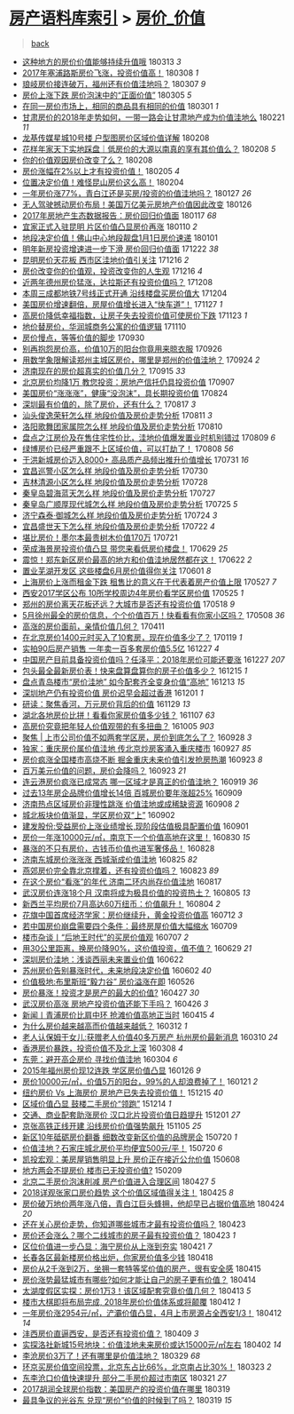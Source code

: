 [房产语料库索引](../../README.md)  > [房价_价值](房价_价值.md)
====
> [back](../README.md)

- [这种地方的房价价值能够持续升值哦](http://jkwz.applinzi.com/ittc/7080046187271160839.html#%E8%BF%99%E7%A7%8D%E5%9C%B0%E6%96%B9%E7%9A%84%E6%88%BF%E4%BB%B7%E4%BB%B7%E5%80%BC%E8%83%BD%E5%A4%9F%E6%8C%81%E7%BB%AD%E5%8D%87%E5%80%BC%E5%93%A6) 180313 *3* 
- [2017年塞浦路斯房价飞涨，投资价值高！](http://jkwz.applinzi.com/ittc/7078054287588721680.html#2017%E5%B9%B4%E5%A1%9E%E6%B5%A6%E8%B7%AF%E6%96%AF%E6%88%BF%E4%BB%B7%E9%A3%9E%E6%B6%A8%EF%BC%8C%E6%8A%95%E8%B5%84%E4%BB%B7%E5%80%BC%E9%AB%98%EF%BC%81) 180308 *1* 
- [琅岐房价接连破万，福州还有价值洼地吗？](http://jkwz.applinzi.com/ittc/7077746211593651216.html#%E7%90%85%E5%B2%90%E6%88%BF%E4%BB%B7%E6%8E%A5%E8%BF%9E%E7%A0%B4%E4%B8%87%EF%BC%8C%E7%A6%8F%E5%B7%9E%E8%BF%98%E6%9C%89%E4%BB%B7%E5%80%BC%E6%B4%BC%E5%9C%B0%E5%90%97%EF%BC%9F) 180307 *9* 
- [房价上涨下跌  房价泡沫中的“正面价值”](http://jkwz.applinzi.com/ittc/7076935784546698257.html#%E6%88%BF%E4%BB%B7%E4%B8%8A%E6%B6%A8%E4%B8%8B%E8%B7%8C++%E6%88%BF%E4%BB%B7%E6%B3%A1%E6%B2%AB%E4%B8%AD%E7%9A%84%E2%80%9C%E6%AD%A3%E9%9D%A2%E4%BB%B7%E5%80%BC%E2%80%9D) 180305 *5* 
- [在同一房价市场上，相同的商品具有相同的价值](http://jkwz.applinzi.com/ittc/7075540560134013959.html#%E5%9C%A8%E5%90%8C%E4%B8%80%E6%88%BF%E4%BB%B7%E5%B8%82%E5%9C%BA%E4%B8%8A%EF%BC%8C%E7%9B%B8%E5%90%8C%E7%9A%84%E5%95%86%E5%93%81%E5%85%B7%E6%9C%89%E7%9B%B8%E5%90%8C%E7%9A%84%E4%BB%B7%E5%80%BC) 180301 *1* 
- [甘肃房价的2018年走势如何，一带一路会让甘肃地产成为价值洼地么](http://jkwz.applinzi.com/ittc/7072644578673165319.html#%E7%94%98%E8%82%83%E6%88%BF%E4%BB%B7%E7%9A%842018%E5%B9%B4%E8%B5%B0%E5%8A%BF%E5%A6%82%E4%BD%95%EF%BC%8C%E4%B8%80%E5%B8%A6%E4%B8%80%E8%B7%AF%E4%BC%9A%E8%AE%A9%E7%94%98%E8%82%83%E5%9C%B0%E4%BA%A7%E6%88%90%E4%B8%BA%E4%BB%B7%E5%80%BC%E6%B4%BC%E5%9C%B0%E4%B9%88) 180221 *11* 
- [龙基传媒星城10号楼 户型图房价区域价值详解](http://jkwz.applinzi.com/ittc/7067660640431113232.html#%E9%BE%99%E5%9F%BA%E4%BC%A0%E5%AA%92%E6%98%9F%E5%9F%8E10%E5%8F%B7%E6%A5%BC+%E6%88%B7%E5%9E%8B%E5%9B%BE%E6%88%BF%E4%BB%B7%E5%8C%BA%E5%9F%9F%E4%BB%B7%E5%80%BC%E8%AF%A6%E8%A7%A3) 180208  
- [花样年家天下实地踩盘｜低房价的大源以南真的享有其价值么？](http://jkwz.applinzi.com/ittc/7067647136164742151.html#%E8%8A%B1%E6%A0%B7%E5%B9%B4%E5%AE%B6%E5%A4%A9%E4%B8%8B%E5%AE%9E%E5%9C%B0%E8%B8%A9%E7%9B%98%EF%BD%9C%E4%BD%8E%E6%88%BF%E4%BB%B7%E7%9A%84%E5%A4%A7%E6%BA%90%E4%BB%A5%E5%8D%97%E7%9C%9F%E7%9A%84%E4%BA%AB%E6%9C%89%E5%85%B6%E4%BB%B7%E5%80%BC%E4%B9%88%EF%BC%9F) 180208 *5* 
- [你的价值观因房价改变了么？](http://jkwz.applinzi.com/ittc/7067633882537395207.html#%E4%BD%A0%E7%9A%84%E4%BB%B7%E5%80%BC%E8%A7%82%E5%9B%A0%E6%88%BF%E4%BB%B7%E6%94%B9%E5%8F%98%E4%BA%86%E4%B9%88%EF%BC%9F) 180208  
- [房价涨幅在2%以上才有投资价值！](http://jkwz.applinzi.com/ittc/7066553819922433041.html#%E6%88%BF%E4%BB%B7%E6%B6%A8%E5%B9%85%E5%9C%A82%25%E4%BB%A5%E4%B8%8A%E6%89%8D%E6%9C%89%E6%8A%95%E8%B5%84%E4%BB%B7%E5%80%BC%EF%BC%81) 180205 *4* 
- [位置决定价值！难怪昆山房价这么高！](http://jkwz.applinzi.com/ittc/7066380104605631495.html#%E4%BD%8D%E7%BD%AE%E5%86%B3%E5%AE%9A%E4%BB%B7%E5%80%BC%EF%BC%81%E9%9A%BE%E6%80%AA%E6%98%86%E5%B1%B1%E6%88%BF%E4%BB%B7%E8%BF%99%E4%B9%88%E9%AB%98%EF%BC%81) 180204  
- [一年房价涨77%，青白江还是买房/投资的价值洼地吗？](http://jkwz.applinzi.com/ittc/7063224347152352273.html#%E4%B8%80%E5%B9%B4%E6%88%BF%E4%BB%B7%E6%B6%A877%25%EF%BC%8C%E9%9D%92%E7%99%BD%E6%B1%9F%E8%BF%98%E6%98%AF%E4%B9%B0%E6%88%BF%2F%E6%8A%95%E8%B5%84%E7%9A%84%E4%BB%B7%E5%80%BC%E6%B4%BC%E5%9C%B0%E5%90%97%EF%BC%9F) 180127 *26* 
- [无人驾驶撼动房价布局！美国万亿美元房地产价值因此改变](http://jkwz.applinzi.com/ittc/7062793414335005712.html#%E6%97%A0%E4%BA%BA%E9%A9%BE%E9%A9%B6%E6%92%BC%E5%8A%A8%E6%88%BF%E4%BB%B7%E5%B8%83%E5%B1%80%EF%BC%81%E7%BE%8E%E5%9B%BD%E4%B8%87%E4%BA%BF%E7%BE%8E%E5%85%83%E6%88%BF%E5%9C%B0%E4%BA%A7%E4%BB%B7%E5%80%BC%E5%9B%A0%E6%AD%A4%E6%94%B9%E5%8F%98) 180126  
- [2017年房地产生态数据报告：房价回归价值面](http://jkwz.applinzi.com/ittc/7059691403540431882.html#2017%E5%B9%B4%E6%88%BF%E5%9C%B0%E4%BA%A7%E7%94%9F%E6%80%81%E6%95%B0%E6%8D%AE%E6%8A%A5%E5%91%8A%EF%BC%9A%E6%88%BF%E4%BB%B7%E5%9B%9E%E5%BD%92%E4%BB%B7%E5%80%BC%E9%9D%A2) 180117 *68* 
- [宜家正式入驻昆明 片区价值凸显房价再涨](http://jkwz.applinzi.com/ittc/7056910699563844624.html#%E5%AE%9C%E5%AE%B6%E6%AD%A3%E5%BC%8F%E5%85%A5%E9%A9%BB%E6%98%86%E6%98%8E+%E7%89%87%E5%8C%BA%E4%BB%B7%E5%80%BC%E5%87%B8%E6%98%BE%E6%88%BF%E4%BB%B7%E5%86%8D%E6%B6%A8) 180110 *2* 
- [地段决定价值！佛山中心地段靓盘1月1日房价速递](http://jkwz.applinzi.com/ittc/7053527913482159110.html#%E5%9C%B0%E6%AE%B5%E5%86%B3%E5%AE%9A%E4%BB%B7%E5%80%BC%EF%BC%81%E4%BD%9B%E5%B1%B1%E4%B8%AD%E5%BF%83%E5%9C%B0%E6%AE%B5%E9%9D%93%E7%9B%981%E6%9C%881%E6%97%A5%E6%88%BF%E4%BB%B7%E9%80%9F%E9%80%92) 180101  
- [明年新房投资增速进一步下滑 房价回归价值面](http://jkwz.applinzi.com/ittc/7050009869690602512.html#%E6%98%8E%E5%B9%B4%E6%96%B0%E6%88%BF%E6%8A%95%E8%B5%84%E5%A2%9E%E9%80%9F%E8%BF%9B%E4%B8%80%E6%AD%A5%E4%B8%8B%E6%BB%91+%E6%88%BF%E4%BB%B7%E5%9B%9E%E5%BD%92%E4%BB%B7%E5%80%BC%E9%9D%A2) 171222 *38* 
- [昆明房价天花板 西市区洼地价值引关注](http://jkwz.applinzi.com/ittc/7047784643560997905.html#%E6%98%86%E6%98%8E%E6%88%BF%E4%BB%B7%E5%A4%A9%E8%8A%B1%E6%9D%BF+%E8%A5%BF%E5%B8%82%E5%8C%BA%E6%B4%BC%E5%9C%B0%E4%BB%B7%E5%80%BC%E5%BC%95%E5%85%B3%E6%B3%A8) 171216 *2* 
- [房价改变你的价值观，投资改变你的人生观](http://jkwz.applinzi.com/ittc/7047705768281768977.html#%E6%88%BF%E4%BB%B7%E6%94%B9%E5%8F%98%E4%BD%A0%E7%9A%84%E4%BB%B7%E5%80%BC%E8%A7%82%EF%BC%8C%E6%8A%95%E8%B5%84%E6%94%B9%E5%8F%98%E4%BD%A0%E7%9A%84%E4%BA%BA%E7%94%9F%E8%A7%82) 171216 *4* 
- [近两年德州房价猛涨，达拉斯还有投资价值吗？](http://jkwz.applinzi.com/ittc/7044616551892780049.html#%E8%BF%91%E4%B8%A4%E5%B9%B4%E5%BE%B7%E5%B7%9E%E6%88%BF%E4%BB%B7%E7%8C%9B%E6%B6%A8%EF%BC%8C%E8%BE%BE%E6%8B%89%E6%96%AF%E8%BF%98%E6%9C%89%E6%8A%95%E8%B5%84%E4%BB%B7%E5%80%BC%E5%90%97%EF%BC%9F) 171208  
- [本周三成都地铁7号线正式开通   沿线楼盘买房价值大](http://jkwz.applinzi.com/ittc/7043172254370759697.html#%E6%9C%AC%E5%91%A8%E4%B8%89%E6%88%90%E9%83%BD%E5%9C%B0%E9%93%817%E5%8F%B7%E7%BA%BF%E6%AD%A3%E5%BC%8F%E5%BC%80%E9%80%9A+++%E6%B2%BF%E7%BA%BF%E6%A5%BC%E7%9B%98%E4%B9%B0%E6%88%BF%E4%BB%B7%E5%80%BC%E5%A4%A7) 171204  
- [美国房价增速翻倍，房屋价值增长进入“快车道”！](http://jkwz.applinzi.com/ittc/7040642624006915088.html#%E7%BE%8E%E5%9B%BD%E6%88%BF%E4%BB%B7%E5%A2%9E%E9%80%9F%E7%BF%BB%E5%80%8D%EF%BC%8C%E6%88%BF%E5%B1%8B%E4%BB%B7%E5%80%BC%E5%A2%9E%E9%95%BF%E8%BF%9B%E5%85%A5%E2%80%9C%E5%BF%AB%E8%BD%A6%E9%81%93%E2%80%9D%EF%BC%81) 171127 *1* 
- [高房价降低幸福指数，让房子失去投资价值可使房价下跌](http://jkwz.applinzi.com/ittc/7039067395904259088.html#%E9%AB%98%E6%88%BF%E4%BB%B7%E9%99%8D%E4%BD%8E%E5%B9%B8%E7%A6%8F%E6%8C%87%E6%95%B0%EF%BC%8C%E8%AE%A9%E6%88%BF%E5%AD%90%E5%A4%B1%E5%8E%BB%E6%8A%95%E8%B5%84%E4%BB%B7%E5%80%BC%E5%8F%AF%E4%BD%BF%E6%88%BF%E4%BB%B7%E4%B8%8B%E8%B7%8C) 171123 *1* 
- [地价替房价，华润城商务公寓的价值逻辑](http://jkwz.applinzi.com/ittc/7034267481026331665.html#%E5%9C%B0%E4%BB%B7%E6%9B%BF%E6%88%BF%E4%BB%B7%EF%BC%8C%E5%8D%8E%E6%B6%A6%E5%9F%8E%E5%95%86%E5%8A%A1%E5%85%AC%E5%AF%93%E7%9A%84%E4%BB%B7%E5%80%BC%E9%80%BB%E8%BE%91) 171110  
- [房价慢点，等等价值的脚步](http://jkwz.applinzi.com/ittc/7019015672707941393.html#%E6%88%BF%E4%BB%B7%E6%85%A2%E7%82%B9%EF%BC%8C%E7%AD%89%E7%AD%89%E4%BB%B7%E5%80%BC%E7%9A%84%E8%84%9A%E6%AD%A5) 170930  
- [别再抱怨房价高，价值10万的阳台你竟用来晾衣服](http://jkwz.applinzi.com/ittc/7017550990415496208.html#%E5%88%AB%E5%86%8D%E6%8A%B1%E6%80%A8%E6%88%BF%E4%BB%B7%E9%AB%98%EF%BC%8C%E4%BB%B7%E5%80%BC10%E4%B8%87%E7%9A%84%E9%98%B3%E5%8F%B0%E4%BD%A0%E7%AB%9F%E7%94%A8%E6%9D%A5%E6%99%BE%E8%A1%A3%E6%9C%8D) 170926  
- [用数学象限解读郑州主城区房价，哪里是郑州的价值洼地？](http://jkwz.applinzi.com/ittc/7016936613853266961.html#%E7%94%A8%E6%95%B0%E5%AD%A6%E8%B1%A1%E9%99%90%E8%A7%A3%E8%AF%BB%E9%83%91%E5%B7%9E%E4%B8%BB%E5%9F%8E%E5%8C%BA%E6%88%BF%E4%BB%B7%EF%BC%8C%E5%93%AA%E9%87%8C%E6%98%AF%E9%83%91%E5%B7%9E%E7%9A%84%E4%BB%B7%E5%80%BC%E6%B4%BC%E5%9C%B0%EF%BC%9F) 170924 *2* 
- [济南现在的房价超真实的价值几分？](http://jkwz.applinzi.com/ittc/7013285015394452496.html#%E6%B5%8E%E5%8D%97%E7%8E%B0%E5%9C%A8%E7%9A%84%E6%88%BF%E4%BB%B7%E8%B6%85%E7%9C%9F%E5%AE%9E%E7%9A%84%E4%BB%B7%E5%80%BC%E5%87%A0%E5%88%86%EF%BC%9F) 170915 *33* 
- [北京房价均降1万 教您投资：房地产信托仍具投资价值](http://jkwz.applinzi.com/ittc/7010597686070477584.html#%E5%8C%97%E4%BA%AC%E6%88%BF%E4%BB%B7%E5%9D%87%E9%99%8D1%E4%B8%87+%E6%95%99%E6%82%A8%E6%8A%95%E8%B5%84%EF%BC%9A%E6%88%BF%E5%9C%B0%E4%BA%A7%E4%BF%A1%E6%89%98%E4%BB%8D%E5%85%B7%E6%8A%95%E8%B5%84%E4%BB%B7%E5%80%BC) 170907  
- [美国房价“涨涨涨”，健康“没泡沫”，具长期投资价值](http://jkwz.applinzi.com/ittc/7005328218134152208.html#%E7%BE%8E%E5%9B%BD%E6%88%BF%E4%BB%B7%E2%80%9C%E6%B6%A8%E6%B6%A8%E6%B6%A8%E2%80%9D%EF%BC%8C%E5%81%A5%E5%BA%B7%E2%80%9C%E6%B2%A1%E6%B3%A1%E6%B2%AB%E2%80%9D%EF%BC%8C%E5%85%B7%E9%95%BF%E6%9C%9F%E6%8A%95%E8%B5%84%E4%BB%B7%E5%80%BC) 170824  
- [深圳最有价值的，除了房价，还有什么？](http://jkwz.applinzi.com/ittc/7002721969857102864.html#%E6%B7%B1%E5%9C%B3%E6%9C%80%E6%9C%89%E4%BB%B7%E5%80%BC%E7%9A%84%EF%BC%8C%E9%99%A4%E4%BA%86%E6%88%BF%E4%BB%B7%EF%BC%8C%E8%BF%98%E6%9C%89%E4%BB%80%E4%B9%88%EF%BC%9F) 170817 *3* 
- [汕头俊逸荣轩怎么样 地段价值及房价走势分析](http://jkwz.applinzi.com/ittc/7000468385413202961.html#%E6%B1%95%E5%A4%B4%E4%BF%8A%E9%80%B8%E8%8D%A3%E8%BD%A9%E6%80%8E%E4%B9%88%E6%A0%B7+%E5%9C%B0%E6%AE%B5%E4%BB%B7%E5%80%BC%E5%8F%8A%E6%88%BF%E4%BB%B7%E8%B5%B0%E5%8A%BF%E5%88%86%E6%9E%90) 170811 *3* 
- [洛阳歌舞团家属院怎么样 地段价值及房价走势分析](http://jkwz.applinzi.com/ittc/7000106457016828944.html#%E6%B4%9B%E9%98%B3%E6%AD%8C%E8%88%9E%E5%9B%A2%E5%AE%B6%E5%B1%9E%E9%99%A2%E6%80%8E%E4%B9%88%E6%A0%B7+%E5%9C%B0%E6%AE%B5%E4%BB%B7%E5%80%BC%E5%8F%8A%E6%88%BF%E4%BB%B7%E8%B5%B0%E5%8A%BF%E5%88%86%E6%9E%90) 170810  
- [盘点之江房价及在售住宅性价比，洼地价值爆发置业时机别错过](http://jkwz.applinzi.com/ittc/6999485826659255312.html#%E7%9B%98%E7%82%B9%E4%B9%8B%E6%B1%9F%E6%88%BF%E4%BB%B7%E5%8F%8A%E5%9C%A8%E5%94%AE%E4%BD%8F%E5%AE%85%E6%80%A7%E4%BB%B7%E6%AF%94%EF%BC%8C%E6%B4%BC%E5%9C%B0%E4%BB%B7%E5%80%BC%E7%88%86%E5%8F%91%E7%BD%AE%E4%B8%9A%E6%97%B6%E6%9C%BA%E5%88%AB%E9%94%99%E8%BF%87) 170809 *6* 
- [绿博房价已经严重跟不上区域价值，可以打劫了！](http://jkwz.applinzi.com/ittc/6999415496527840273.html#%E7%BB%BF%E5%8D%9A%E6%88%BF%E4%BB%B7%E5%B7%B2%E7%BB%8F%E4%B8%A5%E9%87%8D%E8%B7%9F%E4%B8%8D%E4%B8%8A%E5%8C%BA%E5%9F%9F%E4%BB%B7%E5%80%BC%EF%BC%8C%E5%8F%AF%E4%BB%A5%E6%89%93%E5%8A%AB%E4%BA%86%EF%BC%81) 170808 *56* 
- [于洪新城房价迈入8000+ 高品质产品频出推升价值增长](http://jkwz.applinzi.com/ittc/6996386541424083985.html#%E4%BA%8E%E6%B4%AA%E6%96%B0%E5%9F%8E%E6%88%BF%E4%BB%B7%E8%BF%88%E5%85%A58000%2B+%E9%AB%98%E5%93%81%E8%B4%A8%E4%BA%A7%E5%93%81%E9%A2%91%E5%87%BA%E6%8E%A8%E5%8D%87%E4%BB%B7%E5%80%BC%E5%A2%9E%E9%95%BF) 170731 *16* 
- [宜昌巡警小区怎么样 地段价值及房价走势分析](http://jkwz.applinzi.com/ittc/6996044443478918160.html#%E5%AE%9C%E6%98%8C%E5%B7%A1%E8%AD%A6%E5%B0%8F%E5%8C%BA%E6%80%8E%E4%B9%88%E6%A0%B7+%E5%9C%B0%E6%AE%B5%E4%BB%B7%E5%80%BC%E5%8F%8A%E6%88%BF%E4%BB%B7%E8%B5%B0%E5%8A%BF%E5%88%86%E6%9E%90) 170730  
- [吉林清源小区怎么样 地段价值及房价走势分析](http://jkwz.applinzi.com/ittc/6995347142083085329.html#%E5%90%89%E6%9E%97%E6%B8%85%E6%BA%90%E5%B0%8F%E5%8C%BA%E6%80%8E%E4%B9%88%E6%A0%B7+%E5%9C%B0%E6%AE%B5%E4%BB%B7%E5%80%BC%E5%8F%8A%E6%88%BF%E4%BB%B7%E8%B5%B0%E5%8A%BF%E5%88%86%E6%9E%90) 170728  
- [秦皇岛碧海蓝天怎么样 地段价值及房价走势分析](http://jkwz.applinzi.com/ittc/6994941276175467536.html#%E7%A7%A6%E7%9A%87%E5%B2%9B%E7%A2%A7%E6%B5%B7%E8%93%9D%E5%A4%A9%E6%80%8E%E4%B9%88%E6%A0%B7+%E5%9C%B0%E6%AE%B5%E4%BB%B7%E5%80%BC%E5%8F%8A%E6%88%BF%E4%BB%B7%E8%B5%B0%E5%8A%BF%E5%88%86%E6%9E%90) 170727  
- [秦皇岛广顺厚现代城怎么样 地段价值及房价走势分析](http://jkwz.applinzi.com/ittc/6994181592703304721.html#%E7%A7%A6%E7%9A%87%E5%B2%9B%E5%B9%BF%E9%A1%BA%E5%8E%9A%E7%8E%B0%E4%BB%A3%E5%9F%8E%E6%80%8E%E4%B9%88%E6%A0%B7+%E5%9C%B0%E6%AE%B5%E4%BB%B7%E5%80%BC%E5%8F%8A%E6%88%BF%E4%BB%B7%E8%B5%B0%E5%8A%BF%E5%88%86%E6%9E%90) 170725 *5* 
- [济宁森泰·御城怎么样 地段价值及房价走势分析](http://jkwz.applinzi.com/ittc/6993871573730460689.html#%E6%B5%8E%E5%AE%81%E6%A3%AE%E6%B3%B0%C2%B7%E5%BE%A1%E5%9F%8E%E6%80%8E%E4%B9%88%E6%A0%B7+%E5%9C%B0%E6%AE%B5%E4%BB%B7%E5%80%BC%E5%8F%8A%E6%88%BF%E4%BB%B7%E8%B5%B0%E5%8A%BF%E5%88%86%E6%9E%90) 170724 *3* 
- [宜昌盛世天下怎么样 地段价值及房价走势分析](http://jkwz.applinzi.com/ittc/6993071309855392784.html#%E5%AE%9C%E6%98%8C%E7%9B%9B%E4%B8%96%E5%A4%A9%E4%B8%8B%E6%80%8E%E4%B9%88%E6%A0%B7+%E5%9C%B0%E6%AE%B5%E4%BB%B7%E5%80%BC%E5%8F%8A%E6%88%BF%E4%BB%B7%E8%B5%B0%E5%8A%BF%E5%88%86%E6%9E%90) 170722 *4* 
- [堪比房价！墨尔本最贵树木价值170万](http://jkwz.applinzi.com/ittc/6992782282501653521.html#%E5%A0%AA%E6%AF%94%E6%88%BF%E4%BB%B7%EF%BC%81%E5%A2%A8%E5%B0%94%E6%9C%AC%E6%9C%80%E8%B4%B5%E6%A0%91%E6%9C%A8%E4%BB%B7%E5%80%BC170%E4%B8%87) 170721  
- [荣成海景房投资价值凸显 带您来看低房价楼盘！](http://jkwz.applinzi.com/ittc/6984584617771140100.html#%E8%8D%A3%E6%88%90%E6%B5%B7%E6%99%AF%E6%88%BF%E6%8A%95%E8%B5%84%E4%BB%B7%E5%80%BC%E5%87%B8%E6%98%BE+%E5%B8%A6%E6%82%A8%E6%9D%A5%E7%9C%8B%E4%BD%8E%E6%88%BF%E4%BB%B7%E6%A5%BC%E7%9B%98%EF%BC%81) 170629 *25* 
- [震惊！郑东新区房价最高的地方和价值洼地居然都在这！](http://jkwz.applinzi.com/ittc/6981796322225947653.html#%E9%9C%87%E6%83%8A%EF%BC%81%E9%83%91%E4%B8%9C%E6%96%B0%E5%8C%BA%E6%88%BF%E4%BB%B7%E6%9C%80%E9%AB%98%E7%9A%84%E5%9C%B0%E6%96%B9%E5%92%8C%E4%BB%B7%E5%80%BC%E6%B4%BC%E5%9C%B0%E5%B1%85%E7%84%B6%E9%83%BD%E5%9C%A8%E8%BF%99%EF%BC%81) 170622 *2* 
- [置业芜湖开发区 这些楼盘6月房价值得你关注](http://jkwz.applinzi.com/ittc/6974220454876152837.html#%E7%BD%AE%E4%B8%9A%E8%8A%9C%E6%B9%96%E5%BC%80%E5%8F%91%E5%8C%BA+%E8%BF%99%E4%BA%9B%E6%A5%BC%E7%9B%986%E6%9C%88%E6%88%BF%E4%BB%B7%E5%80%BC%E5%BE%97%E4%BD%A0%E5%85%B3%E6%B3%A8) 170601 *8* 
- [上海房价上涨而租金下跌 租售比的意义在于代表着房产价值上限](http://jkwz.applinzi.com/ittc/6972402052712907780.html#%E4%B8%8A%E6%B5%B7%E6%88%BF%E4%BB%B7%E4%B8%8A%E6%B6%A8%E8%80%8C%E7%A7%9F%E9%87%91%E4%B8%8B%E8%B7%8C+%E7%A7%9F%E5%94%AE%E6%AF%94%E7%9A%84%E6%84%8F%E4%B9%89%E5%9C%A8%E4%BA%8E%E4%BB%A3%E8%A1%A8%E7%9D%80%E6%88%BF%E4%BA%A7%E4%BB%B7%E5%80%BC%E4%B8%8A%E9%99%90) 170527 *7* 
- [西安2017学区公布 10所学校周边4年房价看学区房价值](http://jkwz.applinzi.com/ittc/6971527466119070724.html#%E8%A5%BF%E5%AE%892017%E5%AD%A6%E5%8C%BA%E5%85%AC%E5%B8%83+10%E6%89%80%E5%AD%A6%E6%A0%A1%E5%91%A8%E8%BE%B94%E5%B9%B4%E6%88%BF%E4%BB%B7%E7%9C%8B%E5%AD%A6%E5%8C%BA%E6%88%BF%E4%BB%B7%E5%80%BC) 170525 *1* 
- [郑州的房价离天花板还远？大城市是否还有投资价值](http://jkwz.applinzi.com/ittc/6968950993214505989.html#%E9%83%91%E5%B7%9E%E7%9A%84%E6%88%BF%E4%BB%B7%E7%A6%BB%E5%A4%A9%E8%8A%B1%E6%9D%BF%E8%BF%98%E8%BF%9C%EF%BC%9F%E5%A4%A7%E5%9F%8E%E5%B8%82%E6%98%AF%E5%90%A6%E8%BF%98%E6%9C%89%E6%8A%95%E8%B5%84%E4%BB%B7%E5%80%BC) 170518 *9* 
- [5月徐州最全的房价信息，个个价值百万！快看看有你家小区吗？](http://jkwz.applinzi.com/ittc/6965352910379549701.html#5%E6%9C%88%E5%BE%90%E5%B7%9E%E6%9C%80%E5%85%A8%E7%9A%84%E6%88%BF%E4%BB%B7%E4%BF%A1%E6%81%AF%EF%BC%8C%E4%B8%AA%E4%B8%AA%E4%BB%B7%E5%80%BC%E7%99%BE%E4%B8%87%EF%BC%81%E5%BF%AB%E7%9C%8B%E7%9C%8B%E6%9C%89%E4%BD%A0%E5%AE%B6%E5%B0%8F%E5%8C%BA%E5%90%97%EF%BC%9F) 170508 *36* 
- [高涨的房价面前，亲情价值几何？](http://jkwz.applinzi.com/ittc/6955371096311333893.html#%E9%AB%98%E6%B6%A8%E7%9A%84%E6%88%BF%E4%BB%B7%E9%9D%A2%E5%89%8D%EF%BC%8C%E4%BA%B2%E6%83%85%E4%BB%B7%E5%80%BC%E5%87%A0%E4%BD%95%EF%BC%9F) 170411  
- [在北京房价1400元时买入了10套房，现在价值多少了？](http://jkwz.applinzi.com/ittc/6924838844020294661.html#%E5%9C%A8%E5%8C%97%E4%BA%AC%E6%88%BF%E4%BB%B71400%E5%85%83%E6%97%B6%E4%B9%B0%E5%85%A5%E4%BA%8610%E5%A5%97%E6%88%BF%EF%BC%8C%E7%8E%B0%E5%9C%A8%E4%BB%B7%E5%80%BC%E5%A4%9A%E5%B0%91%E4%BA%86%EF%BC%9F) 170119 *1* 
- [实拍90后房产销售 一年卖一百多套房价值5.5亿](http://jkwz.applinzi.com/ittc/6916360428648399876.html#%E5%AE%9E%E6%8B%8D90%E5%90%8E%E6%88%BF%E4%BA%A7%E9%94%80%E5%94%AE+%E4%B8%80%E5%B9%B4%E5%8D%96%E4%B8%80%E7%99%BE%E5%A4%9A%E5%A5%97%E6%88%BF%E4%BB%B7%E5%80%BC5.5%E4%BA%BF) 161227 *4* 
- [中国房产目前具备投资价值吗？任泽平：2018年房价可能还要涨](http://jkwz.applinzi.com/ittc/6916344153134072836.html#%E4%B8%AD%E5%9B%BD%E6%88%BF%E4%BA%A7%E7%9B%AE%E5%89%8D%E5%85%B7%E5%A4%87%E6%8A%95%E8%B5%84%E4%BB%B7%E5%80%BC%E5%90%97%EF%BC%9F%E4%BB%BB%E6%B3%BD%E5%B9%B3%EF%BC%9A2018%E5%B9%B4%E6%88%BF%E4%BB%B7%E5%8F%AF%E8%83%BD%E8%BF%98%E8%A6%81%E6%B6%A8) 161227 *207* 
- [包头最全最新房价表！快来盘算盘算你的房子价值多少？](http://jkwz.applinzi.com/ittc/6911872094777639940.html#%E5%8C%85%E5%A4%B4%E6%9C%80%E5%85%A8%E6%9C%80%E6%96%B0%E6%88%BF%E4%BB%B7%E8%A1%A8%EF%BC%81%E5%BF%AB%E6%9D%A5%E7%9B%98%E7%AE%97%E7%9B%98%E7%AE%97%E4%BD%A0%E7%9A%84%E6%88%BF%E5%AD%90%E4%BB%B7%E5%80%BC%E5%A4%9A%E5%B0%91%EF%BC%9F) 161215 *1* 
- [盘点青岛楼市“房价洼地” 如今配套齐全变身价值“高地”](http://jkwz.applinzi.com/ittc/6911013685870199813.html#%E7%9B%98%E7%82%B9%E9%9D%92%E5%B2%9B%E6%A5%BC%E5%B8%82%E2%80%9C%E6%88%BF%E4%BB%B7%E6%B4%BC%E5%9C%B0%E2%80%9D+%E5%A6%82%E4%BB%8A%E9%85%8D%E5%A5%97%E9%BD%90%E5%85%A8%E5%8F%98%E8%BA%AB%E4%BB%B7%E5%80%BC%E2%80%9C%E9%AB%98%E5%9C%B0%E2%80%9D) 161213 *15* 
- [深圳地产仍有投资价值 房价迟早会超过香港](http://jkwz.applinzi.com/ittc/6906608151884727301.html#%E6%B7%B1%E5%9C%B3%E5%9C%B0%E4%BA%A7%E4%BB%8D%E6%9C%89%E6%8A%95%E8%B5%84%E4%BB%B7%E5%80%BC+%E6%88%BF%E4%BB%B7%E8%BF%9F%E6%97%A9%E4%BC%9A%E8%B6%85%E8%BF%87%E9%A6%99%E6%B8%AF) 161201 *1* 
- [研读：聚焦香河，万元房价背后的价值](http://jkwz.applinzi.com/ittc/6905961873798595588.html#%E7%A0%94%E8%AF%BB%EF%BC%9A%E8%81%9A%E7%84%A6%E9%A6%99%E6%B2%B3%EF%BC%8C%E4%B8%87%E5%85%83%E6%88%BF%E4%BB%B7%E8%83%8C%E5%90%8E%E7%9A%84%E4%BB%B7%E5%80%BC) 161129 *13* 
- [湖北各地房价比拼！看看你家房价值多少钱？](http://jkwz.applinzi.com/ittc/6897775527204504581.html#%E6%B9%96%E5%8C%97%E5%90%84%E5%9C%B0%E6%88%BF%E4%BB%B7%E6%AF%94%E6%8B%BC%EF%BC%81%E7%9C%8B%E7%9C%8B%E4%BD%A0%E5%AE%B6%E6%88%BF%E4%BB%B7%E5%80%BC%E5%A4%9A%E5%B0%91%E9%92%B1%EF%BC%9F) 161107 *63* 
- [高房价究竟把年轻人价值观带的有多扭曲？](http://jkwz.applinzi.com/ittc/6885539298375369733.html#%E9%AB%98%E6%88%BF%E4%BB%B7%E7%A9%B6%E7%AB%9F%E6%8A%8A%E5%B9%B4%E8%BD%BB%E4%BA%BA%E4%BB%B7%E5%80%BC%E8%A7%82%E5%B8%A6%E7%9A%84%E6%9C%89%E5%A4%9A%E6%89%AD%E6%9B%B2%EF%BC%9F) 161005 *903* 
- [聚焦 | 上市公司价值不如两套学区房，房价到底怎么了？](http://jkwz.applinzi.com/ittc/6882968509809689605.html#%E8%81%9A%E7%84%A6+%7C+%E4%B8%8A%E5%B8%82%E5%85%AC%E5%8F%B8%E4%BB%B7%E5%80%BC%E4%B8%8D%E5%A6%82%E4%B8%A4%E5%A5%97%E5%AD%A6%E5%8C%BA%E6%88%BF%EF%BC%8C%E6%88%BF%E4%BB%B7%E5%88%B0%E5%BA%95%E6%80%8E%E4%B9%88%E4%BA%86%EF%BC%9F) 160928 *3* 
- [独家：重庆房价属价值洼地 传北京炒房客涌入重庆楼市](http://jkwz.applinzi.com/ittc/6882529186832450564.html#%E7%8B%AC%E5%AE%B6%EF%BC%9A%E9%87%8D%E5%BA%86%E6%88%BF%E4%BB%B7%E5%B1%9E%E4%BB%B7%E5%80%BC%E6%B4%BC%E5%9C%B0+%E4%BC%A0%E5%8C%97%E4%BA%AC%E7%82%92%E6%88%BF%E5%AE%A2%E6%B6%8C%E5%85%A5%E9%87%8D%E5%BA%86%E6%A5%BC%E5%B8%82) 160927 *85* 
- [房价疯涨全国楼市高烧不断 掘金重庆未来价值引发抢房热潮](http://jkwz.applinzi.com/ittc/6880909803387356165.html#%E6%88%BF%E4%BB%B7%E7%96%AF%E6%B6%A8%E5%85%A8%E5%9B%BD%E6%A5%BC%E5%B8%82%E9%AB%98%E7%83%A7%E4%B8%8D%E6%96%AD+%E6%8E%98%E9%87%91%E9%87%8D%E5%BA%86%E6%9C%AA%E6%9D%A5%E4%BB%B7%E5%80%BC%E5%BC%95%E5%8F%91%E6%8A%A2%E6%88%BF%E7%83%AD%E6%BD%AE) 160923 *8* 
- [百万美元价值的问题，房价会降吗？](http://jkwz.applinzi.com/ittc/6880884791594976260.html#%E7%99%BE%E4%B8%87%E7%BE%8E%E5%85%83%E4%BB%B7%E5%80%BC%E7%9A%84%E9%97%AE%E9%A2%98%EF%BC%8C%E6%88%BF%E4%BB%B7%E4%BC%9A%E9%99%8D%E5%90%97%EF%BC%9F) 160923 *21* 
- [连云港房价疯涨已成常态 哪一区域才是真正的价值洼地？](http://jkwz.applinzi.com/ittc/6879428535982228484.html#%E8%BF%9E%E4%BA%91%E6%B8%AF%E6%88%BF%E4%BB%B7%E7%96%AF%E6%B6%A8%E5%B7%B2%E6%88%90%E5%B8%B8%E6%80%81+%E5%93%AA%E4%B8%80%E5%8C%BA%E5%9F%9F%E6%89%8D%E6%98%AF%E7%9C%9F%E6%AD%A3%E7%9A%84%E4%BB%B7%E5%80%BC%E6%B4%BC%E5%9C%B0%EF%BC%9F) 160919 *36* 
- [过去13年房企品牌价值增长14倍 百城房价要年涨超25%](http://jkwz.applinzi.com/ittc/6875788382298440708.html#%E8%BF%87%E5%8E%BB13%E5%B9%B4%E6%88%BF%E4%BC%81%E5%93%81%E7%89%8C%E4%BB%B7%E5%80%BC%E5%A2%9E%E9%95%BF14%E5%80%8D+%E7%99%BE%E5%9F%8E%E6%88%BF%E4%BB%B7%E8%A6%81%E5%B9%B4%E6%B6%A8%E8%B6%8525%25) 160909  
- [济南热点区域房价非理性跳涨 价值洼地或成稀缺资源](http://jkwz.applinzi.com/ittc/6875518170852492292.html#%E6%B5%8E%E5%8D%97%E7%83%AD%E7%82%B9%E5%8C%BA%E5%9F%9F%E6%88%BF%E4%BB%B7%E9%9D%9E%E7%90%86%E6%80%A7%E8%B7%B3%E6%B6%A8+%E4%BB%B7%E5%80%BC%E6%B4%BC%E5%9C%B0%E6%88%96%E6%88%90%E7%A8%80%E7%BC%BA%E8%B5%84%E6%BA%90) 160908 *2* 
- [城北板块价值渐显，学区房价双“上”](http://jkwz.applinzi.com/ittc/6873222074579026949.html#%E5%9F%8E%E5%8C%97%E6%9D%BF%E5%9D%97%E4%BB%B7%E5%80%BC%E6%B8%90%E6%98%BE%EF%BC%8C%E5%AD%A6%E5%8C%BA%E6%88%BF%E4%BB%B7%E5%8F%8C%E2%80%9C%E4%B8%8A%E2%80%9D) 160902  
- [建发股份:受益房价上涨业绩增长,现阶段估值极具配置价值](http://jkwz.applinzi.com/ittc/6872948929204847620.html#%E5%BB%BA%E5%8F%91%E8%82%A1%E4%BB%BD%3A%E5%8F%97%E7%9B%8A%E6%88%BF%E4%BB%B7%E4%B8%8A%E6%B6%A8%E4%B8%9A%E7%BB%A9%E5%A2%9E%E9%95%BF%2C%E7%8E%B0%E9%98%B6%E6%AE%B5%E4%BC%B0%E5%80%BC%E6%9E%81%E5%85%B7%E9%85%8D%E7%BD%AE%E4%BB%B7%E5%80%BC) 160901  
- [房价一年涨10000元/㎡，南京下一个价值高地在这里！](http://jkwz.applinzi.com/ittc/6871934387087737861.html#%E6%88%BF%E4%BB%B7%E4%B8%80%E5%B9%B4%E6%B6%A810000%E5%85%83%2F%E3%8E%A1%EF%BC%8C%E5%8D%97%E4%BA%AC%E4%B8%8B%E4%B8%80%E4%B8%AA%E4%BB%B7%E5%80%BC%E9%AB%98%E5%9C%B0%E5%9C%A8%E8%BF%99%E9%87%8C%EF%BC%81) 160830 *15* 
- [暴涨的不只有房价，古钱币价值也进军奢侈品！](http://jkwz.applinzi.com/ittc/6871387299476145157.html#%E6%9A%B4%E6%B6%A8%E7%9A%84%E4%B8%8D%E5%8F%AA%E6%9C%89%E6%88%BF%E4%BB%B7%EF%BC%8C%E5%8F%A4%E9%92%B1%E5%B8%81%E4%BB%B7%E5%80%BC%E4%B9%9F%E8%BF%9B%E5%86%9B%E5%A5%A2%E4%BE%88%E5%93%81%EF%BC%81) 160828  
- [济南东城房价涨涨涨 西城渐成价值洼地](http://jkwz.applinzi.com/ittc/6870231394957132805.html#%E6%B5%8E%E5%8D%97%E4%B8%9C%E5%9F%8E%E6%88%BF%E4%BB%B7%E6%B6%A8%E6%B6%A8%E6%B6%A8+%E8%A5%BF%E5%9F%8E%E6%B8%90%E6%88%90%E4%BB%B7%E5%80%BC%E6%B4%BC%E5%9C%B0) 160825 *82* 
- [燕郊房价完全靠北京撑着，还有投资价值吗？](http://jkwz.applinzi.com/ittc/6869244641039352837.html#%E7%87%95%E9%83%8A%E6%88%BF%E4%BB%B7%E5%AE%8C%E5%85%A8%E9%9D%A0%E5%8C%97%E4%BA%AC%E6%92%91%E7%9D%80%EF%BC%8C%E8%BF%98%E6%9C%89%E6%8A%95%E8%B5%84%E4%BB%B7%E5%80%BC%E5%90%97%EF%BC%9F) 160823 *89* 
- [在这个房价“看涨”的年代 济南二环内尚存价值洼地](http://jkwz.applinzi.com/ittc/6867273551060665349.html#%E5%9C%A8%E8%BF%99%E4%B8%AA%E6%88%BF%E4%BB%B7%E2%80%9C%E7%9C%8B%E6%B6%A8%E2%80%9D%E7%9A%84%E5%B9%B4%E4%BB%A3+%E6%B5%8E%E5%8D%97%E4%BA%8C%E7%8E%AF%E5%86%85%E5%B0%9A%E5%AD%98%E4%BB%B7%E5%80%BC%E6%B4%BC%E5%9C%B0) 160817  
- [武汉房价连涨18个月 汉南将成为极具价值的投资热土？](http://jkwz.applinzi.com/ittc/6862872516439311364.html#%E6%AD%A6%E6%B1%89%E6%88%BF%E4%BB%B7%E8%BF%9E%E6%B6%A818%E4%B8%AA%E6%9C%88+%E6%B1%89%E5%8D%97%E5%B0%86%E6%88%90%E4%B8%BA%E6%9E%81%E5%85%B7%E4%BB%B7%E5%80%BC%E7%9A%84%E6%8A%95%E8%B5%84%E7%83%AD%E5%9C%9F%EF%BC%9F) 160805 *13* 
- [新西兰平均房价7月高达60万纽币：价值飙升！](http://jkwz.applinzi.com/ittc/6862549056588612613.html#%E6%96%B0%E8%A5%BF%E5%85%B0%E5%B9%B3%E5%9D%87%E6%88%BF%E4%BB%B77%E6%9C%88%E9%AB%98%E8%BE%BE60%E4%B8%87%E7%BA%BD%E5%B8%81%EF%BC%9A%E4%BB%B7%E5%80%BC%E9%A3%99%E5%8D%87%EF%BC%81) 160804 *2* 
- [花旗中国首席经济学家：房价继续升，黄金投资价值高](http://jkwz.applinzi.com/ittc/6853913830018778117.html#%E8%8A%B1%E6%97%97%E4%B8%AD%E5%9B%BD%E9%A6%96%E5%B8%AD%E7%BB%8F%E6%B5%8E%E5%AD%A6%E5%AE%B6%EF%BC%9A%E6%88%BF%E4%BB%B7%E7%BB%A7%E7%BB%AD%E5%8D%87%EF%BC%8C%E9%BB%84%E9%87%91%E6%8A%95%E8%B5%84%E4%BB%B7%E5%80%BC%E9%AB%98) 160712 *3* 
- [若中国房价崩盘需要四个条件：最终房屋价值大幅缩水](http://jkwz.applinzi.com/ittc/6852888682872439812.html#%E8%8B%A5%E4%B8%AD%E5%9B%BD%E6%88%BF%E4%BB%B7%E5%B4%A9%E7%9B%98%E9%9C%80%E8%A6%81%E5%9B%9B%E4%B8%AA%E6%9D%A1%E4%BB%B6%EF%BC%9A%E6%9C%80%E7%BB%88%E6%88%BF%E5%B1%8B%E4%BB%B7%E5%80%BC%E5%A4%A7%E5%B9%85%E7%BC%A9%E6%B0%B4) 160709  
- [楼市杂谈丨“后地王时代”的买房价值观](http://jkwz.applinzi.com/ittc/6852112776046314501.html#%E6%A5%BC%E5%B8%82%E6%9D%82%E8%B0%88%E4%B8%A8%E2%80%9C%E5%90%8E%E5%9C%B0%E7%8E%8B%E6%97%B6%E4%BB%A3%E2%80%9D%E7%9A%84%E4%B9%B0%E6%88%BF%E4%BB%B7%E5%80%BC%E8%A7%82) 160707 *2* 
- [用30公里距离，换房价降90%，这价值投资，值不值？](http://jkwz.applinzi.com/ittc/6849081656320984069.html#%E7%94%A830%E5%85%AC%E9%87%8C%E8%B7%9D%E7%A6%BB%EF%BC%8C%E6%8D%A2%E6%88%BF%E4%BB%B7%E9%99%8D90%25%EF%BC%8C%E8%BF%99%E4%BB%B7%E5%80%BC%E6%8A%95%E8%B5%84%EF%BC%8C%E5%80%BC%E4%B8%8D%E5%80%BC%EF%BC%9F) 160629 *21* 
- [深圳房价洼地：浅谈西丽未来置业价值](http://jkwz.applinzi.com/ittc/6846555897417171972.html#%E6%B7%B1%E5%9C%B3%E6%88%BF%E4%BB%B7%E6%B4%BC%E5%9C%B0%EF%BC%9A%E6%B5%85%E8%B0%88%E8%A5%BF%E4%B8%BD%E6%9C%AA%E6%9D%A5%E7%BD%AE%E4%B8%9A%E4%BB%B7%E5%80%BC) 160622  
- [苏州房价告别暴涨时代，未来地段决定价值](http://jkwz.applinzi.com/ittc/6839038762642048005.html#%E8%8B%8F%E5%B7%9E%E6%88%BF%E4%BB%B7%E5%91%8A%E5%88%AB%E6%9A%B4%E6%B6%A8%E6%97%B6%E4%BB%A3%EF%BC%8C%E6%9C%AA%E6%9D%A5%E5%9C%B0%E6%AE%B5%E5%86%B3%E5%AE%9A%E4%BB%B7%E5%80%BC) 160602 *40* 
- [价值极地:布里斯班“毅力谷” 房价溢涨在即](http://jkwz.applinzi.com/ittc/6836488534789456901.html#%E4%BB%B7%E5%80%BC%E6%9E%81%E5%9C%B0%3A%E5%B8%83%E9%87%8C%E6%96%AF%E7%8F%AD%E2%80%9C%E6%AF%85%E5%8A%9B%E8%B0%B7%E2%80%9D+%E6%88%BF%E4%BB%B7%E6%BA%A2%E6%B6%A8%E5%9C%A8%E5%8D%B3) 160526  
- [房价暴涨！投资才是房产的最大的价值?](http://jkwz.applinzi.com/ittc/6825698046541038596.html#%E6%88%BF%E4%BB%B7%E6%9A%B4%E6%B6%A8%EF%BC%81%E6%8A%95%E8%B5%84%E6%89%8D%E6%98%AF%E6%88%BF%E4%BA%A7%E7%9A%84%E6%9C%80%E5%A4%A7%E7%9A%84%E4%BB%B7%E5%80%BC%3F) 160427 *30* 
- [武汉房价高涨 房地产投资价值还能下手吗？](http://jkwz.applinzi.com/ittc/6825311708725642244.html#%E6%AD%A6%E6%B1%89%E6%88%BF%E4%BB%B7%E9%AB%98%E6%B6%A8+%E6%88%BF%E5%9C%B0%E4%BA%A7%E6%8A%95%E8%B5%84%E4%BB%B7%E5%80%BC%E8%BF%98%E8%83%BD%E4%B8%8B%E6%89%8B%E5%90%97%EF%BC%9F) 160426 *3* 
- [新闻丨青浦房价比肩中环 抢滩价值高地正当时](http://jkwz.applinzi.com/ittc/6821286161813079045.html#%E6%96%B0%E9%97%BB%E4%B8%A8%E9%9D%92%E6%B5%A6%E6%88%BF%E4%BB%B7%E6%AF%94%E8%82%A9%E4%B8%AD%E7%8E%AF+%E6%8A%A2%E6%BB%A9%E4%BB%B7%E5%80%BC%E9%AB%98%E5%9C%B0%E6%AD%A3%E5%BD%93%E6%97%B6) 160415 *4* 
- [为什么房价越来越高而价值越来越低？](http://jkwz.applinzi.com/ittc/6808649207384654853.html#%E4%B8%BA%E4%BB%80%E4%B9%88%E6%88%BF%E4%BB%B7%E8%B6%8A%E6%9D%A5%E8%B6%8A%E9%AB%98%E8%80%8C%E4%BB%B7%E5%80%BC%E8%B6%8A%E6%9D%A5%E8%B6%8A%E4%BD%8E%EF%BC%9F) 160312 *1* 
- [老人认保姆干女儿:获赠老人价值40多万房产 杭州房价最新消息](http://jkwz.applinzi.com/ittc/6807980310528525316.html#%E8%80%81%E4%BA%BA%E8%AE%A4%E4%BF%9D%E5%A7%86%E5%B9%B2%E5%A5%B3%E5%84%BF%3A%E8%8E%B7%E8%B5%A0%E8%80%81%E4%BA%BA%E4%BB%B7%E5%80%BC40%E5%A4%9A%E4%B8%87%E6%88%BF%E4%BA%A7+%E6%9D%AD%E5%B7%9E%E6%88%BF%E4%BB%B7%E6%9C%80%E6%96%B0%E6%B6%88%E6%81%AF) 160310 *24* 
- [香港房价暴跌，投资价值不及北上深](http://jkwz.applinzi.com/ittc/6807360114201723909.html#%E9%A6%99%E6%B8%AF%E6%88%BF%E4%BB%B7%E6%9A%B4%E8%B7%8C%EF%BC%8C%E6%8A%95%E8%B5%84%E4%BB%B7%E5%80%BC%E4%B8%8D%E5%8F%8A%E5%8C%97%E4%B8%8A%E6%B7%B1) 160308 *4* 
- [东莞：避开高企房价 寻找价值洼地](http://jkwz.applinzi.com/ittc/6805667950866465797.html#%E4%B8%9C%E8%8E%9E%EF%BC%9A%E9%81%BF%E5%BC%80%E9%AB%98%E4%BC%81%E6%88%BF%E4%BB%B7+%E5%AF%BB%E6%89%BE%E4%BB%B7%E5%80%BC%E6%B4%BC%E5%9C%B0) 160304 *6* 
- [2015年福州房价现12连跌 学区房价值凸显](http://jkwz.applinzi.com/ittc/6791555656838546437.html#2015%E5%B9%B4%E7%A6%8F%E5%B7%9E%E6%88%BF%E4%BB%B7%E7%8E%B012%E8%BF%9E%E8%B7%8C+%E5%AD%A6%E5%8C%BA%E6%88%BF%E4%BB%B7%E5%80%BC%E5%87%B8%E6%98%BE) 160126 *9* 
- [房价10000元/㎡，价值5万的阳台，99%的人却浪费掉了！](http://jkwz.applinzi.com/ittc/6789418131994969093.html#%E6%88%BF%E4%BB%B710000%E5%85%83%2F%E3%8E%A1%EF%BC%8C%E4%BB%B7%E5%80%BC5%E4%B8%87%E7%9A%84%E9%98%B3%E5%8F%B0%EF%BC%8C99%25%E7%9A%84%E4%BA%BA%E5%8D%B4%E6%B5%AA%E8%B4%B9%E6%8E%89%E4%BA%86%EF%BC%81) 160121 *2* 
- [纽约房价 Vs 上海房价 房地产已失去投资价值！](http://jkwz.applinzi.com/ittc/6776091470100694020.html#%E7%BA%BD%E7%BA%A6%E6%88%BF%E4%BB%B7+Vs+%E4%B8%8A%E6%B5%B7%E6%88%BF%E4%BB%B7+%E6%88%BF%E5%9C%B0%E4%BA%A7%E5%B7%B2%E5%A4%B1%E5%8E%BB%E6%8A%95%E8%B5%84%E4%BB%B7%E5%80%BC%EF%BC%81) 151215 *40* 
- [区域价值凸显 鼓楼二手房价“领跑”](http://jkwz.applinzi.com/ittc/6775594363308737540.html#%E5%8C%BA%E5%9F%9F%E4%BB%B7%E5%80%BC%E5%87%B8%E6%98%BE+%E9%BC%93%E6%A5%BC%E4%BA%8C%E6%89%8B%E6%88%BF%E4%BB%B7%E2%80%9C%E9%A2%86%E8%B7%91%E2%80%9D) 151214 *1* 
- [交通、商业配套助涨房价 汉口北片投资价值日趋提升](http://jkwz.applinzi.com/ittc/6770770238937498628.html#%E4%BA%A4%E9%80%9A%E3%80%81%E5%95%86%E4%B8%9A%E9%85%8D%E5%A5%97%E5%8A%A9%E6%B6%A8%E6%88%BF%E4%BB%B7+%E6%B1%89%E5%8F%A3%E5%8C%97%E7%89%87%E6%8A%95%E8%B5%84%E4%BB%B7%E5%80%BC%E6%97%A5%E8%B6%8B%E6%8F%90%E5%8D%87) 151201 *27* 
- [京张高铁正线开建 沿线房价价值强势飙升](http://jkwz.applinzi.com/ittc/6761228556076319748.html#%E4%BA%AC%E5%BC%A0%E9%AB%98%E9%93%81%E6%AD%A3%E7%BA%BF%E5%BC%80%E5%BB%BA+%E6%B2%BF%E7%BA%BF%E6%88%BF%E4%BB%B7%E4%BB%B7%E5%80%BC%E5%BC%BA%E5%8A%BF%E9%A3%99%E5%8D%87) 151105 *25* 
- [新区10年砥砺房价翻番 细数改变新区价值的品牌房企](http://jkwz.applinzi.com/ittc/547650615110145563.html#%E6%96%B0%E5%8C%BA10%E5%B9%B4%E7%A0%A5%E7%A0%BA%E6%88%BF%E4%BB%B7%E7%BF%BB%E7%95%AA+%E7%BB%86%E6%95%B0%E6%94%B9%E5%8F%98%E6%96%B0%E5%8C%BA%E4%BB%B7%E5%80%BC%E7%9A%84%E5%93%81%E7%89%8C%E6%88%BF%E4%BC%81) 150720 *1* 
- [价值洼地？石家庄城北房价平均便宜500元/平！](http://jkwz.applinzi.com/ittc/547650615083572518.html#%E4%BB%B7%E5%80%BC%E6%B4%BC%E5%9C%B0%EF%BC%9F%E7%9F%B3%E5%AE%B6%E5%BA%84%E5%9F%8E%E5%8C%97%E6%88%BF%E4%BB%B7%E5%B9%B3%E5%9D%87%E4%BE%BF%E5%AE%9C500%E5%85%83%2F%E5%B9%B3%EF%BC%81) 150720 *6* 
- [凯投宏观：美房屋销售明显上升 房价正在接近公允价值](http://jkwz.applinzi.com/ittc/547650611419969942.html#%E5%87%AF%E6%8A%95%E5%AE%8F%E8%A7%82%EF%BC%9A%E7%BE%8E%E6%88%BF%E5%B1%8B%E9%94%80%E5%94%AE%E6%98%8E%E6%98%BE%E4%B8%8A%E5%8D%87+%E6%88%BF%E4%BB%B7%E6%AD%A3%E5%9C%A8%E6%8E%A5%E8%BF%91%E5%85%AC%E5%85%81%E4%BB%B7%E5%80%BC) 150608  
- [地方两会不提房价 楼市已无投资价值?](http://jkwz.applinzi.com/ittc/547650611392585379.html#%E5%9C%B0%E6%96%B9%E4%B8%A4%E4%BC%9A%E4%B8%8D%E6%8F%90%E6%88%BF%E4%BB%B7+%E6%A5%BC%E5%B8%82%E5%B7%B2%E6%97%A0%E6%8A%95%E8%B5%84%E4%BB%B7%E5%80%BC%3F) 150209  
- [北京二手房价泡沫削减 房产价值进入合理区间](http://jkwz.applinzi.com/ittc/7096536238809154571.html#%E5%8C%97%E4%BA%AC%E4%BA%8C%E6%89%8B%E6%88%BF%E4%BB%B7%E6%B3%A1%E6%B2%AB%E5%89%8A%E5%87%8F+%E6%88%BF%E4%BA%A7%E4%BB%B7%E5%80%BC%E8%BF%9B%E5%85%A5%E5%90%88%E7%90%86%E5%8C%BA%E9%97%B4) 180427 *5* 
- [2018详观张家口房价趋势 这个价值区域值得关注！](http://jkwz.applinzi.com/ittc/7095849905631527943.html#2018%E8%AF%A6%E8%A7%82%E5%BC%A0%E5%AE%B6%E5%8F%A3%E6%88%BF%E4%BB%B7%E8%B6%8B%E5%8A%BF+%E8%BF%99%E4%B8%AA%E4%BB%B7%E5%80%BC%E5%8C%BA%E5%9F%9F%E5%80%BC%E5%BE%97%E5%85%B3%E6%B3%A8%EF%BC%81) 180425 *8* 
- [房价破万地价两年涨八倍，青白江巨头蜂拥，他却早已占据价值高地](http://jkwz.applinzi.com/ittc/7095503497430828042.html#%E6%88%BF%E4%BB%B7%E7%A0%B4%E4%B8%87%E5%9C%B0%E4%BB%B7%E4%B8%A4%E5%B9%B4%E6%B6%A8%E5%85%AB%E5%80%8D%EF%BC%8C%E9%9D%92%E7%99%BD%E6%B1%9F%E5%B7%A8%E5%A4%B4%E8%9C%82%E6%8B%A5%EF%BC%8C%E4%BB%96%E5%8D%B4%E6%97%A9%E5%B7%B2%E5%8D%A0%E6%8D%AE%E4%BB%B7%E5%80%BC%E9%AB%98%E5%9C%B0) 180424 *20* 
- [还在关心房价走势，你知道哪些城市才最有投资价值吗？](http://jkwz.applinzi.com/ittc/7095130835676300299.html#%E8%BF%98%E5%9C%A8%E5%85%B3%E5%BF%83%E6%88%BF%E4%BB%B7%E8%B5%B0%E5%8A%BF%EF%BC%8C%E4%BD%A0%E7%9F%A5%E9%81%93%E5%93%AA%E4%BA%9B%E5%9F%8E%E5%B8%82%E6%89%8D%E6%9C%80%E6%9C%89%E6%8A%95%E8%B5%84%E4%BB%B7%E5%80%BC%E5%90%97%EF%BC%9F) 180423  
- [房价还会涨么？哪个二线城市的房子最有投资价值？](http://jkwz.applinzi.com/ittc/7095126048549372944.html#%E6%88%BF%E4%BB%B7%E8%BF%98%E4%BC%9A%E6%B6%A8%E4%B9%88%EF%BC%9F%E5%93%AA%E4%B8%AA%E4%BA%8C%E7%BA%BF%E5%9F%8E%E5%B8%82%E7%9A%84%E6%88%BF%E5%AD%90%E6%9C%80%E6%9C%89%E6%8A%95%E8%B5%84%E4%BB%B7%E5%80%BC%EF%BC%9F) 180423 *1* 
- [区位价值进一步凸显：海宁房价从上涨到夯实](http://jkwz.applinzi.com/ittc/7094469513288614922.html#%E5%8C%BA%E4%BD%8D%E4%BB%B7%E5%80%BC%E8%BF%9B%E4%B8%80%E6%AD%A5%E5%87%B8%E6%98%BE%EF%BC%9A%E6%B5%B7%E5%AE%81%E6%88%BF%E4%BB%B7%E4%BB%8E%E4%B8%8A%E6%B6%A8%E5%88%B0%E5%A4%AF%E5%AE%9E) 180421 *7* 
- [长春各区最新楼房价格出炉，你家房价值多少钱](http://jkwz.applinzi.com/ittc/7093413945203491851.html#%E9%95%BF%E6%98%A5%E5%90%84%E5%8C%BA%E6%9C%80%E6%96%B0%E6%A5%BC%E6%88%BF%E4%BB%B7%E6%A0%BC%E5%87%BA%E7%82%89%EF%BC%8C%E4%BD%A0%E5%AE%B6%E6%88%BF%E4%BB%B7%E5%80%BC%E5%A4%9A%E5%B0%91%E9%92%B1) 180418  
- [房价从2千涨到2万，坐拥一套特等奖价值的房产，很有安全感](http://jkwz.applinzi.com/ittc/7092199498107585552.html#%E6%88%BF%E4%BB%B7%E4%BB%8E2%E5%8D%83%E6%B6%A8%E5%88%B02%E4%B8%87%EF%BC%8C%E5%9D%90%E6%8B%A5%E4%B8%80%E5%A5%97%E7%89%B9%E7%AD%89%E5%A5%96%E4%BB%B7%E5%80%BC%E7%9A%84%E6%88%BF%E4%BA%A7%EF%BC%8C%E5%BE%88%E6%9C%89%E5%AE%89%E5%85%A8%E6%84%9F) 180415  
- [房价涨势最猛城市有哪些?如何才能让自己的房子更有价值？](http://jkwz.applinzi.com/ittc/7091935641539707914.html#%E6%88%BF%E4%BB%B7%E6%B6%A8%E5%8A%BF%E6%9C%80%E7%8C%9B%E5%9F%8E%E5%B8%82%E6%9C%89%E5%93%AA%E4%BA%9B%3F%E5%A6%82%E4%BD%95%E6%89%8D%E8%83%BD%E8%AE%A9%E8%87%AA%E5%B7%B1%E7%9A%84%E6%88%BF%E5%AD%90%E6%9B%B4%E6%9C%89%E4%BB%B7%E5%80%BC%EF%BC%9F) 180414  
- [太湖度假区实探：房价1万3！该区域配套究竟价值几何？](http://jkwz.applinzi.com/ittc/7091416803748348935.html#%E5%A4%AA%E6%B9%96%E5%BA%A6%E5%81%87%E5%8C%BA%E5%AE%9E%E6%8E%A2%EF%BC%9A%E6%88%BF%E4%BB%B71%E4%B8%873%EF%BC%81%E8%AF%A5%E5%8C%BA%E5%9F%9F%E9%85%8D%E5%A5%97%E7%A9%B6%E7%AB%9F%E4%BB%B7%E5%80%BC%E5%87%A0%E4%BD%95%EF%BC%9F) 180413 *5* 
- [楼市大棋即将布局完成, 2018年房价价值体系或将颠覆](http://jkwz.applinzi.com/ittc/7091218448460022794.html#%E6%A5%BC%E5%B8%82%E5%A4%A7%E6%A3%8B%E5%8D%B3%E5%B0%86%E5%B8%83%E5%B1%80%E5%AE%8C%E6%88%90%2C+2018%E5%B9%B4%E6%88%BF%E4%BB%B7%E4%BB%B7%E5%80%BC%E4%BD%93%E7%B3%BB%E6%88%96%E5%B0%86%E9%A2%A0%E8%A6%86) 180412 *1* 
- [一年房价涨2954元/㎡，浐灞价值凸显，4月上市房源占全西安1/3！](http://jkwz.applinzi.com/ittc/7091133323051271175.html#%E4%B8%80%E5%B9%B4%E6%88%BF%E4%BB%B7%E6%B6%A82954%E5%85%83%2F%E3%8E%A1%EF%BC%8C%E6%B5%90%E7%81%9E%E4%BB%B7%E5%80%BC%E5%87%B8%E6%98%BE%EF%BC%8C4%E6%9C%88%E4%B8%8A%E5%B8%82%E6%88%BF%E6%BA%90%E5%8D%A0%E5%85%A8%E8%A5%BF%E5%AE%891%2F3%EF%BC%81) 180412 *14* 
- [沣西房价直逼西安，是否还有投资价值？](http://jkwz.applinzi.com/ittc/7089917098711319558.html#%E6%B2%A3%E8%A5%BF%E6%88%BF%E4%BB%B7%E7%9B%B4%E9%80%BC%E8%A5%BF%E5%AE%89%EF%BC%8C%E6%98%AF%E5%90%A6%E8%BF%98%E6%9C%89%E6%8A%95%E8%B5%84%E4%BB%B7%E5%80%BC%EF%BC%9F) 180409 *3* 
- [实探洛社新城15号地块：价值洼地未来房价或达15000元/㎡左右](http://jkwz.applinzi.com/ittc/7087405035686462481.html#%E5%AE%9E%E6%8E%A2%E6%B4%9B%E7%A4%BE%E6%96%B0%E5%9F%8E15%E5%8F%B7%E5%9C%B0%E5%9D%97%EF%BC%9A%E4%BB%B7%E5%80%BC%E6%B4%BC%E5%9C%B0%E6%9C%AA%E6%9D%A5%E6%88%BF%E4%BB%B7%E6%88%96%E8%BE%BE15000%E5%85%83%2F%E3%8E%A1%E5%B7%A6%E5%8F%B3) 180402 *14* 
- [李沧房价3万了！还有哪里是价值洼地？](http://jkwz.applinzi.com/ittc/7085917309959144465.html#%E6%9D%8E%E6%B2%A7%E6%88%BF%E4%BB%B73%E4%B8%87%E4%BA%86%EF%BC%81%E8%BF%98%E6%9C%89%E5%93%AA%E9%87%8C%E6%98%AF%E4%BB%B7%E5%80%BC%E6%B4%BC%E5%9C%B0%EF%BC%9F) 180329 *68* 
- [环京买房价值空间投票，北京东占比66%，北京南占比30%！](http://jkwz.applinzi.com/ittc/7083440445973857290.html#%E7%8E%AF%E4%BA%AC%E4%B9%B0%E6%88%BF%E4%BB%B7%E5%80%BC%E7%A9%BA%E9%97%B4%E6%8A%95%E7%A5%A8%EF%BC%8C%E5%8C%97%E4%BA%AC%E4%B8%9C%E5%8D%A0%E6%AF%9466%25%EF%BC%8C%E5%8C%97%E4%BA%AC%E5%8D%97%E5%8D%A0%E6%AF%9430%25%EF%BC%81) 180323 *2* 
- [东李沧口价值快速提升 部分二手房价超过市南区](http://jkwz.applinzi.com/ittc/7082830828059231243.html#%E4%B8%9C%E6%9D%8E%E6%B2%A7%E5%8F%A3%E4%BB%B7%E5%80%BC%E5%BF%AB%E9%80%9F%E6%8F%90%E5%8D%87+%E9%83%A8%E5%88%86%E4%BA%8C%E6%89%8B%E6%88%BF%E4%BB%B7%E8%B6%85%E8%BF%87%E5%B8%82%E5%8D%97%E5%8C%BA) 180321 *27* 
- [2017胡润全球房价指数：美国房产的投资价值在哪里](http://jkwz.applinzi.com/ittc/7082186096182297610.html#2017%E8%83%A1%E6%B6%A6%E5%85%A8%E7%90%83%E6%88%BF%E4%BB%B7%E6%8C%87%E6%95%B0%EF%BC%9A%E7%BE%8E%E5%9B%BD%E6%88%BF%E4%BA%A7%E7%9A%84%E6%8A%95%E8%B5%84%E4%BB%B7%E5%80%BC%E5%9C%A8%E5%93%AA%E9%87%8C) 180319  
- [最具争议的光谷东 兑现“房价”价值的时候到了吗？](http://jkwz.applinzi.com/ittc/7082114527342887943.html#%E6%9C%80%E5%85%B7%E4%BA%89%E8%AE%AE%E7%9A%84%E5%85%89%E8%B0%B7%E4%B8%9C+%E5%85%91%E7%8E%B0%E2%80%9C%E6%88%BF%E4%BB%B7%E2%80%9D%E4%BB%B7%E5%80%BC%E7%9A%84%E6%97%B6%E5%80%99%E5%88%B0%E4%BA%86%E5%90%97%EF%BC%9F) 180319 *15* 
